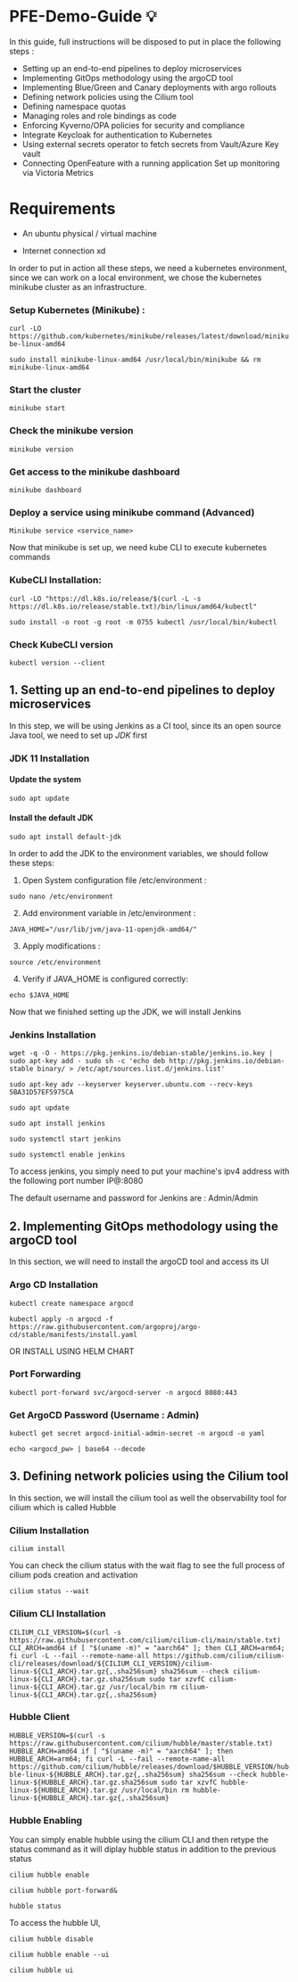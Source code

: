 # PFE-Demo-Guide :bulb:
In this guide, full instructions will be disposed to put in place the following steps : 

- Setting up an end-to-end pipelines to deploy microservices
- Implementing GitOps methodology using the argoCD tool
- Implementing Blue/Green and Canary deployments with argo rollouts 
- Defining network policies using the Cilium tool
- Defining namespace quotas
- Managing roles and role bindings as code 
- Enforcing Kyverno/OPA policies for security and compliance
- Integrate Keycloak for authentication to Kubernetes 
- Using external secrets operator to fetch secrets from Vault/Azure Key vault 
- Connecting OpenFeature with a running application Set up monitoring via Victoria Metrics

# Requirements
- An ubuntu physical / virtual machine

- Internet connection xd

In order to put in action all these steps, we need a kubernetes environment, since we can work on a local environment, we chose the kubernetes minikube cluster as an infrastructure.

### Setup Kubernetes (Minikube) : 

`curl -LO https://github.com/kubernetes/minikube/releases/latest/download/minikube-linux-amd64`

`sudo install minikube-linux-amd64 /usr/local/bin/minikube && rm minikube-linux-amd64`

### Start the cluster 
`minikube start`

### Check the minikube version
`minikube version`

### Get access to the minikube dashboard
`minikube dashboard`

### Deploy a service using minikube command (Advanced)
`Minikube service <service_name> `

Now that minikube is set up, we need kube CLI to execute kubernetes commands 

### KubeCLI Installation:

`curl -LO "https://dl.k8s.io/release/$(curl -L -s https://dl.k8s.io/release/stable.txt)/bin/linux/amd64/kubectl"`


`sudo install -o root -g root -m 0755 kubectl /usr/local/bin/kubectl`

### Check KubeCLI version

`kubectl version --client`

## 1. Setting up an end-to-end pipelines to deploy microservices
In this step, we will be using Jenkins as a CI tool, since its an open source Java tool, we need to set up *JDK* first

### JDK 11 Installation

#### Update the system

`sudo apt update`

#### Install the default JDK

`sudo apt install default-jdk`

In order to add the JDK to the environment variables, we should follow these steps:

1. Open System configuration file /etc/environment :
   
`sudo nano /etc/environment`

2. Add environment variable in /etc/environment :
   
`JAVA_HOME="/usr/lib/jvm/java-11-openjdk-amd64/"`

3. Apply modifications :
   
`source /etc/environment`

4. Verify if JAVA_HOME is configured correctly:
   
`echo $JAVA_HOME`

Now that we finished setting up the JDK, we will install Jenkins

### Jenkins Installation

`wget -q -O - https://pkg.jenkins.io/debian-stable/jenkins.io.key | sudo apt-key add -
sudo sh -c 'echo deb http://pkg.jenkins.io/debian-stable binary/ >
/etc/apt/sources.list.d/jenkins.list'`

`sudo apt-key adv --keyserver keyserver.ubuntu.com --recv-keys 5BA31D57EF5975CA`

`sudo apt update`

`sudo apt install jenkins`

`sudo systemctl start jenkins`

`sudo systemctl enable jenkins`

To access jenkins, you simply need to put your machine's ipv4 address with the following port number  IP@:8080 

The default username and password for Jenkins are : Admin/Admin

## 2. Implementing GitOps methodology using the argoCD tool

In this section, we will need to install the argoCD tool and access its UI

### Argo CD Installation

`kubectl create namespace argocd `

`kubectl apply -n argocd -f https://raw.githubusercontent.com/argoproj/argo-cd/stable/manifests/install.yaml`

OR INSTALL USING HELM CHART 

### Port Forwarding 

`kubectl port-forward svc/argocd-server -n argocd 8080:443`

### Get ArgoCD Password (Username : Admin)

`kubectl get secret argocd-initial-admin-secret -n argocd -o yaml`

`echo <argocd_pw> | base64 --decode`

## 3. Defining network policies using the Cilium tool

In this section, we will install the cilium tool as well the observability tool for cilium which is called Hubble

### Cilium Installation 

`cilium install`

You can check the cilium status with the wait flag to see the full process of cilium pods creation and activation

`cilium status --wait`


### Cilium CLI Installation

`CILIUM_CLI_VERSION=$(curl -s https://raw.githubusercontent.com/cilium/cilium-cli/main/stable.txt)
CLI_ARCH=amd64
if [ "$(uname -m)" = "aarch64" ]; then CLI_ARCH=arm64; fi
curl -L --fail --remote-name-all https://github.com/cilium/cilium-cli/releases/download/${CILIUM_CLI_VERSION}/cilium-linux-${CLI_ARCH}.tar.gz{,.sha256sum}
sha256sum --check cilium-linux-${CLI_ARCH}.tar.gz.sha256sum
sudo tar xzvfC cilium-linux-${CLI_ARCH}.tar.gz /usr/local/bin
rm cilium-linux-${CLI_ARCH}.tar.gz{,.sha256sum}`


### Hubble Client

`HUBBLE_VERSION=$(curl -s https://raw.githubusercontent.com/cilium/hubble/master/stable.txt)
HUBBLE_ARCH=amd64
if [ "$(uname -m)" = "aarch64" ]; then HUBBLE_ARCH=arm64; fi
curl -L --fail --remote-name-all https://github.com/cilium/hubble/releases/download/$HUBBLE_VERSION/hubble-linux-${HUBBLE_ARCH}.tar.gz{,.sha256sum}
sha256sum --check hubble-linux-${HUBBLE_ARCH}.tar.gz.sha256sum
sudo tar xzvfC hubble-linux-${HUBBLE_ARCH}.tar.gz /usr/local/bin
rm hubble-linux-${HUBBLE_ARCH}.tar.gz{,.sha256sum}`



### Hubble Enabling

You can simply enable hubble using the cilium CLI and then retype the status command as it will diplay hubble status in addition to the previous status

`cilium hubble enable`

`cilium hubble port-forward&`

`hubble status`

To access the hubble UI, 

`cilium hubble disable`

`cilium hubble enable --ui`

`cilium hubble ui`






